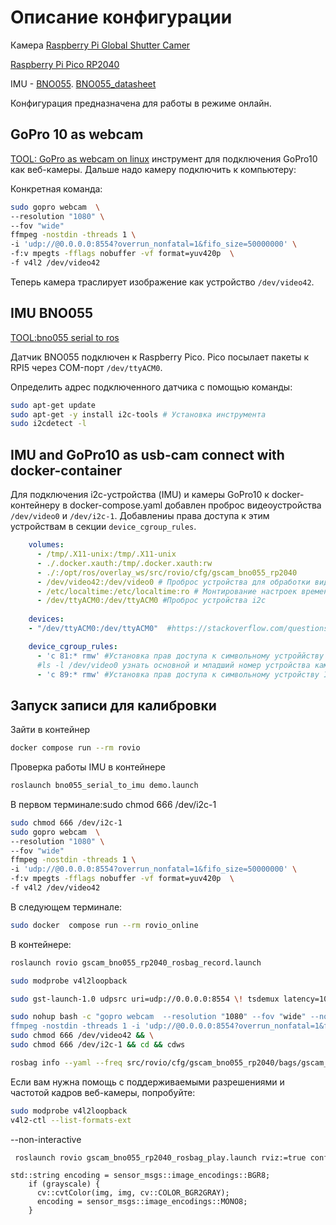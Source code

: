 # Описание конфигурации

Камера [Raspberry Pi Global Shutter Camer](https://www.raspberrypi.com/products/raspberry-pi-global-shutter-camera/)

[Raspberry Pi Pico RP2040](https://datasheets.raspberrypi.com/pico/pico-datasheet.pdf)

IMU - [BNO055](https://www.bosch-sensortec.com/products/smart-sensor-systems/bno055/).
[BNO055_datasheet](https://zizibot.ru/directory/sensor/bno055/doc/1526196990adafruit-bno055-absolute-orientation-sensor-1006287.pdf)


Конфигурация предназначена для работы в режиме онлайн.

## GoPro 10 as webcam
[TOOL: GoPro as webcam on linux](https://github.com/jschmid1/gopro_as_webcam_on_linux) инструмент для подключения GoPro10 как веб-камеры. 
Дальше надо камеру подключить к компьютеру:

Конкретная команда:
```bash
sudo gopro webcam  \
--resolution "1080" \
--fov "wide"
ffmpeg -nostdin -threads 1 \
-i 'udp://@0.0.0.0:8554?overrun_nonfatal=1&fifo_size=50000000' \
-f:v mpegts -fflags nobuffer -vf format=yuv420p  \
-f v4l2 /dev/video42
```
Теперь камера траслирует изображение как устройство `/dev/video42`.

## IMU BNO055 


[TOOL:bno055 serial to ros](https://github.com/katafoxi/bno055_serial_to_ros.git)

Датчик BNO055 подключен к Raspberry Pico. Pico посылает пакеты к RPI5 через COM-порт `/dev/ttyACM0`.

Определить адрес подключенного датчика с помощью команды:
```bash
sudo apt-get update 
sudo apt-get -y install i2c-tools # Установка инструмента 
sudo i2cdetect -l
```

## IMU and GoPro10 as usb-cam connect with docker-container

Для подключения i2c-устройства (IMU) и камеры GoPro10 к docker-контейнеру в docker-compose.yaml добавлен проброс видеоустройства 
`/dev/video0` и `/dev/i2c-1`. Добавлениы права доступа к этим устройствам в секции `device_cgroup_rules`.

```yaml
    volumes:
      - /tmp/.X11-unix:/tmp/.X11-unix
      - ./.docker.xauth:/tmp/.docker.xauth:rw
      - ./:/opt/ros/overlay_ws/src/rovio/cfg/gscam_bno055_rp2040
      - /dev/video42:/dev/video0 # Проброс устройства для обработки видео https://foundries.io/insights/blog/sharing-camera-with-docker/
      - /etc/localtime:/etc/localtime:ro # Монтирование настроек времени
      - /dev/ttyACM0:/dev/ttyACM0 #Проброс устройства i2c
      
    devices:  
    - "/dev/ttyACM0:/dev/ttyACM0"  #https://stackoverflow.com/questions/40265984/i2c-inside-a-docker-container

    device_cgroup_rules:
      - 'c 81:* rmw' #Установка прав доступа к символьному устроййству основным номером 81:*
      #ls -l /dev/video0 узнать основной и младший номер устройства камеры
      - 'c 89:* rmw' #Установка прав доступа к символьному устройству I2C датчику
```

## Запуск записи для калибровки

Зайти в контейнер 
```bash
docker compose run --rm rovio
```

Проверка работы IMU в контейнере
```bash
roslaunch bno055_serial_to_imu demo.launch
```

В первом терминале:sudo chmod 666 /dev/i2c-1  
```bash
sudo chmod 666 /dev/i2c-1  
sudo gopro webcam  \
--resolution "1080" \
--fov "wide"
ffmpeg -nostdin -threads 1 \
-i 'udp://@0.0.0.0:8554?overrun_nonfatal=1&fifo_size=50000000' \
-f:v mpegts -fflags nobuffer -vf format=yuv420p  \
-f v4l2 /dev/video42
```
В следующем терминале:
```bash
sudo docker  compose run --rm rovio_online
```
В контейнере:
```bash
roslaunch rovio gscam_bno055_rp2040_rosbag_record.launch
```

```bash
sudo modprobe v4l2loopback
```

```bash
sudo gst-launch-1.0 udpsrc uri=udp://0.0.0.0:8554 \! tsdemux latency=100 \! "video/x-h264, profile=baseline, framerate=30/1, width=1920, height=1080, format=(string)YUY2" \! h264parse \! avdec_h264 \! queue \! videoconvert \! v4l2sink device=/dev/video42 sync=false

```

```bash
sudo nohup bash -c "gopro webcam  --resolution "1080" --fov "wide" --non-interactive && \
ffmpeg -nostdin -threads 1 -i 'udp://@0.0.0.0:8554?overrun_nonfatal=1&fifo_size=50000000' -f:v mpegts -fflags nobuffer -vf format=gray -f v4l2 /dev/video42" && \
sudo chmod 666 /dev/video42 && \
sudo chmod 666 /dev/i2c-1 && cd && cdws

rosbag info --yaml --freq src/rovio/cfg/gscam_bno055_rp2040/bags/gscam_bno055_rp2040_record.bag
```

Если вам нужна помощь с поддерживаемыми разрешениями и частотой кадров веб-камеры, попробуйте:

``` bash
sudo modprobe v4l2loopback
v4l2-ctl --list-formats-ext
```
 --non-interactive



```bash
 roslaunch rovio gscam_bno055_rp2040_rosbag_play.launch rviz:=true conf_prefix:=16_16 bag_name:=way.bag 
 ```


    std::string encoding = sensor_msgs::image_encodings::BGR8;
        if (grayscale) {
          cv::cvtColor(img, img, cv::COLOR_BGR2GRAY);
          encoding = sensor_msgs::image_encodings::MONO8;
        }